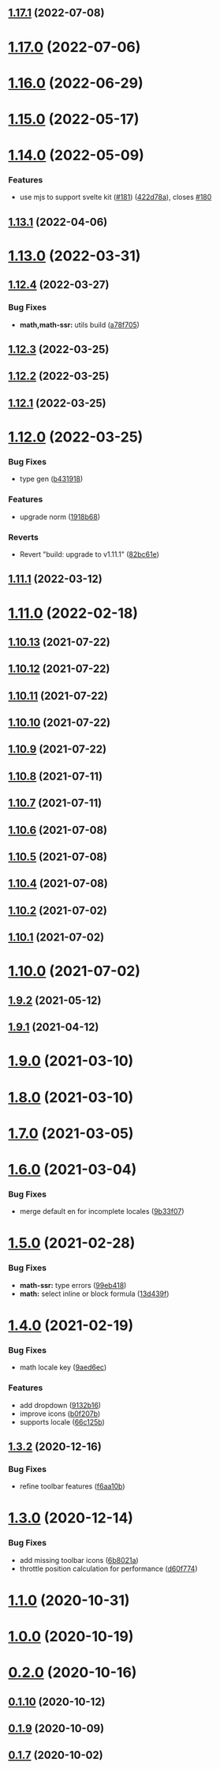 ## [1.17.1](https://github.com/bytedance/bytemd/compare/v1.17.0...v1.17.1) (2022-07-08)



# [1.17.0](https://github.com/bytedance/bytemd/compare/v1.16.0...v1.17.0) (2022-07-06)



# [1.16.0](https://github.com/bytedance/bytemd/compare/v1.15.0...v1.16.0) (2022-06-29)



# [1.15.0](https://github.com/bytedance/bytemd/compare/v1.14.0...v1.15.0) (2022-05-17)



# [1.14.0](https://github.com/bytedance/bytemd/compare/v1.13.1...v1.14.0) (2022-05-09)


### Features

* use mjs to support svelte kit ([#181](https://github.com/bytedance/bytemd/issues/181)) ([422d78a](https://github.com/bytedance/bytemd/commit/422d78ac1e4c8f0a5bc392ad4b18ff927ba41d6a)), closes [#180](https://github.com/bytedance/bytemd/issues/180)



## [1.13.1](https://github.com/bytedance/bytemd/compare/v1.13.0...v1.13.1) (2022-04-06)



# [1.13.0](https://github.com/bytedance/bytemd/compare/v1.12.4...v1.13.0) (2022-03-31)



## [1.12.4](https://github.com/bytedance/bytemd/compare/v1.12.3...v1.12.4) (2022-03-27)


### Bug Fixes

* **math,math-ssr:** utils build ([a78f705](https://github.com/bytedance/bytemd/commit/a78f7050af8a2833c62f2ee891f9ea841a6bb843))



## [1.12.3](https://github.com/bytedance/bytemd/compare/v1.12.2...v1.12.3) (2022-03-25)



## [1.12.2](https://github.com/bytedance/bytemd/compare/v1.12.1...v1.12.2) (2022-03-25)



## [1.12.1](https://github.com/bytedance/bytemd/compare/v1.12.0...v1.12.1) (2022-03-25)



# [1.12.0](https://github.com/bytedance/bytemd/compare/v1.11.1...v1.12.0) (2022-03-25)


### Bug Fixes

* type gen ([b431918](https://github.com/bytedance/bytemd/commit/b431918ce7c4287cf18f9c7c9e8774080929537c))


### Features

* upgrade norm ([1918b68](https://github.com/bytedance/bytemd/commit/1918b68d32e0e2500a723a0b072dd80433ae8fad))


### Reverts

* Revert "build: upgrade to v1.11.1" ([82bc61e](https://github.com/bytedance/bytemd/commit/82bc61e1d9cabd20afbada50a607fbd5ae99a88a))



## [1.11.1](https://github.com/bytedance/bytemd/compare/v1.11.0...v1.11.1) (2022-03-12)



# [1.11.0](https://github.com/bytedance/bytemd/compare/v1.10.13...v1.11.0) (2022-02-18)



## [1.10.13](https://github.com/bytedance/bytemd/compare/v1.10.12...v1.10.13) (2021-07-22)



## [1.10.12](https://github.com/bytedance/bytemd/compare/v1.10.11...v1.10.12) (2021-07-22)



## [1.10.11](https://github.com/bytedance/bytemd/compare/v1.10.10...v1.10.11) (2021-07-22)



## [1.10.10](https://github.com/bytedance/bytemd/compare/v1.10.9...v1.10.10) (2021-07-22)



## [1.10.9](https://github.com/bytedance/bytemd/compare/v1.10.8...v1.10.9) (2021-07-22)



## [1.10.8](https://github.com/bytedance/bytemd/compare/v1.10.7...v1.10.8) (2021-07-11)



## [1.10.7](https://github.com/bytedance/bytemd/compare/v1.10.6...v1.10.7) (2021-07-11)



## [1.10.6](https://github.com/bytedance/bytemd/compare/v1.10.5...v1.10.6) (2021-07-08)



## [1.10.5](https://github.com/bytedance/bytemd/compare/v1.10.4...v1.10.5) (2021-07-08)



## [1.10.4](https://github.com/bytedance/bytemd/compare/v1.10.3...v1.10.4) (2021-07-08)



## [1.10.2](https://github.com/bytedance/bytemd/compare/v1.10.1...v1.10.2) (2021-07-02)



## [1.10.1](https://github.com/bytedance/bytemd/compare/v1.10.0...v1.10.1) (2021-07-02)



# [1.10.0](https://github.com/bytedance/bytemd/compare/v1.9.2...v1.10.0) (2021-07-02)



## [1.9.2](https://github.com/bytedance/bytemd/compare/v1.9.1...v1.9.2) (2021-05-12)



## [1.9.1](https://github.com/bytedance/bytemd/compare/v1.9.0...v1.9.1) (2021-04-12)



# [1.9.0](https://github.com/bytedance/bytemd/compare/v1.8.0...v1.9.0) (2021-03-10)



# [1.8.0](https://github.com/bytedance/bytemd/compare/v1.7.1...v1.8.0) (2021-03-10)



# [1.7.0](https://github.com/bytedance/bytemd/compare/v1.6.0...v1.7.0) (2021-03-05)



# [1.6.0](https://github.com/bytedance/bytemd/compare/v1.5.0...v1.6.0) (2021-03-04)


### Bug Fixes

* merge default en for incomplete locales ([9b33f07](https://github.com/bytedance/bytemd/commit/9b33f07b1ceab656d05905f6869d66c42a5fb1a4))



# [1.5.0](https://github.com/bytedance/bytemd/compare/v1.4.0...v1.5.0) (2021-02-28)


### Bug Fixes

* **math-ssr:** type errors ([99eb418](https://github.com/bytedance/bytemd/commit/99eb41848cfc457d5c7507324805c9771ad41e99))
* **math:** select inline or block formula ([13d439f](https://github.com/bytedance/bytemd/commit/13d439f891d2d25b1861ec42c7d840f3d9168048))



# [1.4.0](https://github.com/bytedance/bytemd/compare/v1.3.4...v1.4.0) (2021-02-19)


### Bug Fixes

* math locale key ([9aed6ec](https://github.com/bytedance/bytemd/commit/9aed6ec7350ed04c774db16beb2032eacd7422f6))


### Features

* add dropdown ([9132b16](https://github.com/bytedance/bytemd/commit/9132b1601b02325c48e8b49084296b3f937280c5))
* improve icons ([b0f207b](https://github.com/bytedance/bytemd/commit/b0f207bb2d60f1d65060484ab9cf3c24b2952d29))
* supports locale ([66c125b](https://github.com/bytedance/bytemd/commit/66c125b0a01e2e1c2172a4e9dd8afa6996a76838))



## [1.3.2](https://github.com/bytedance/bytemd/compare/v1.3.1...v1.3.2) (2020-12-16)


### Bug Fixes

* refine toolbar features ([f6aa10b](https://github.com/bytedance/bytemd/commit/f6aa10bf94cbc9dec4cd1f5cc34b151e2d5d54f0))



# [1.3.0](https://github.com/bytedance/bytemd/compare/v1.2.0...v1.3.0) (2020-12-14)


### Bug Fixes

* add missing toolbar icons ([6b8021a](https://github.com/bytedance/bytemd/commit/6b8021abf6a3b1f53be6b6f595b0699a67aeefa4))
* throttle position calculation for performance ([d60f774](https://github.com/bytedance/bytemd/commit/d60f7745afb3ee6b189daaa08c03db5b65bb8d55))



# [1.1.0](https://github.com/bytedance/bytemd/compare/v1.0.3...v1.1.0) (2020-10-31)



# [1.0.0](https://github.com/bytedance/bytemd/compare/v0.2.1...v1.0.0) (2020-10-19)



# [0.2.0](https://github.com/bytedance/bytemd/compare/v0.1.10...v0.2.0) (2020-10-16)



## [0.1.10](https://github.com/bytedance/bytemd/compare/v0.1.9...v0.1.10) (2020-10-12)



## [0.1.9](https://github.com/bytedance/bytemd/compare/v0.1.8...v0.1.9) (2020-10-09)



## [0.1.7](https://github.com/bytedance/bytemd/compare/v0.1.6...v0.1.7) (2020-10-02)



